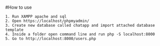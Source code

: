 #How to use

    1. Run XAMPP apache and sql
    2. Open https://localhost/phpmyadmin/ 
    3. Create new database called chatapp and import attached database template
    4. Inside a folder open command line and run php -S localhost:8000
    5. Go to http://localhost:8000/users.php 